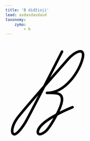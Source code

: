 ```yaml
---
title: 'B didžioji'
lead: asdasdasdasd
taxonomy:
    zyma:
        - b
---
```


<svg width="270" height="454" xmlns="http://www.w3.org/2000/svg" xmlns:xlink="http://www.w3.org/1999/xlink" x="0px" y="0px" viewBox="0 0 270 454" enable-background="new 0 0 270 454" xml:space="preserve">
<path fill="none" stroke="#000000" stroke-width="8" stroke-linecap="round" stroke-linejoin="round" stroke-miterlimit="10" d="M177.3,33.5c0,0-105.3,205.7-115.5,222.1c-11.3,18.1-28.8,40.5-36.6,35s-3.5-27.2,10.9-47.8c17.8-25.5,157-181.9,160.7-186.4c17.1-20.2,53.8-40.2,45.1-2.7c-8.9,38.5-52.5,108.6-111.6,108.6c29.6,0.4,49.4-1.3,46.7,24.4c-2.7,25.7-39.3,87-53.7,97.6c-21.3,15.6-28,2-16-14.7C129.7,238.6,210,207,210,207"/>
</svg>